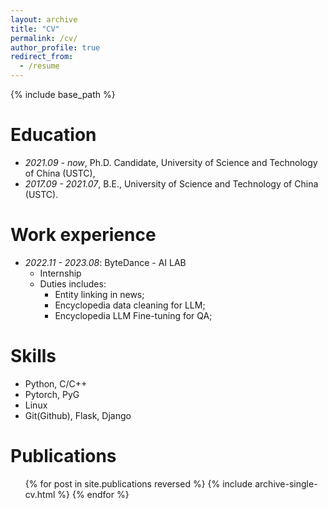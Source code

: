 ```yaml
---
layout: archive
title: "CV"
permalink: /cv/
author_profile: true
redirect_from:
  - /resume
---
```


{% include base_path %}

Education
======
* *2021.09 - now*, Ph.D. Candidate, University of Science and Technology of China (USTC),
* *2017.09 - 2021.07*, B.E., University of Science and Technology of China (USTC).

Work experience
======
* *2022.11 - 2023.08*: ByteDance - AI LAB
  * Internship
  * Duties includes:
      * Entity linking in news;
      * Encyclopedia data cleaning for LLM;
      * Encyclopedia LLM Fine-tuning for QA;

Skills
======
* Python, C/C++
* Pytorch, PyG
* Linux
* Git(Github), Flask, Django

Publications
======
  <ul>{% for post in site.publications reversed %}
    {% include archive-single-cv.html %}
  {% endfor %}</ul>
  

